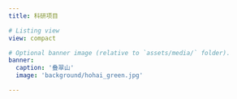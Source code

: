 ```yaml
---
title: 科研项目

# Listing view
view: compact

# Optional banner image (relative to `assets/media/` folder).
banner:
  caption: '叠翠山'
  image: 'background/hohai_green.jpg'

---
```

<br/>
